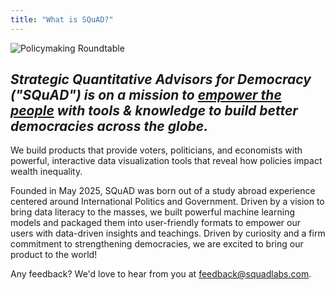 ```yaml
---
title: "What is SQuAD?"
---
```


![Policymaking Roundtable](/policymaking_roundtable.png)

## *Strategic Quantitative Advisors for Democracy ("SQuAD") is on a mission to <u>empower the people</u> with tools & knowledge to build better democracies across the globe.*

We build products that provide voters, politicians, and economists with powerful, interactive data visualization tools that reveal how policies impact wealth inequality.

Founded in May 2025, SQuAD was born out of a study abroad experience centered around International Politics and Government. Driven by a vision to bring data literacy to the masses, we built powerful machine learning models and packaged them into user-friendly formats to empower our users with data-driven insights and teachings. Driven by curiosity and a firm commitment to strengthening democracies, we are excited to bring our product to the world!


Any feedback? We'd love to hear from you at feedback@squadlabs.com.